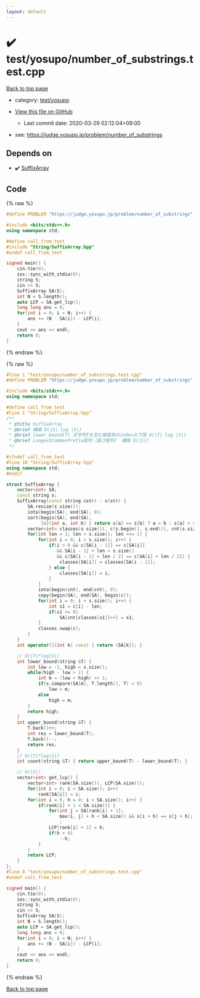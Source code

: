 ```yaml
---
layout: default
---
```


<!-- mathjax config similar to math.stackexchange -->
<script type="text/javascript" async
  src="https://cdnjs.cloudflare.com/ajax/libs/mathjax/2.7.5/MathJax.js?config=TeX-MML-AM_CHTML">
</script>
<script type="text/x-mathjax-config">
  MathJax.Hub.Config({
    TeX: { equationNumbers: { autoNumber: "AMS" }},
    tex2jax: {
      inlineMath: [ ['$','$'] ],
      processEscapes: true
    },
    "HTML-CSS": { matchFontHeight: false },
    displayAlign: "left",
    displayIndent: "2em"
  });
</script>

<script type="text/javascript" src="https://cdnjs.cloudflare.com/ajax/libs/jquery/3.4.1/jquery.min.js"></script>
<script src="https://cdn.jsdelivr.net/npm/jquery-balloon-js@1.1.2/jquery.balloon.min.js" integrity="sha256-ZEYs9VrgAeNuPvs15E39OsyOJaIkXEEt10fzxJ20+2I=" crossorigin="anonymous"></script>
<script type="text/javascript" src="../../../assets/js/copy-button.js"></script>
<link rel="stylesheet" href="../../../assets/css/copy-button.css" />


# :heavy_check_mark: test/yosupo/number_of_substrings.test.cpp

<a href="../../../index.html">Back to top page</a>

* category: <a href="../../../index.html#0b58406058f6619a0f31a172defc0230">test/yosupo</a>
* <a href="{{ site.github.repository_url }}/blob/master/test/yosupo/number_of_substrings.test.cpp">View this file on GitHub</a>
    - Last commit date: 2020-03-29 02:12:04+09:00


* see: <a href="https://judge.yosupo.jp/problem/number_of_substrings">https://judge.yosupo.jp/problem/number_of_substrings</a>


## Depends on

* :heavy_check_mark: <a href="../../../library/String/SuffixArray.hpp.html">SuffixArray</a>


## Code

<a id="unbundled"></a>
{% raw %}
```cpp
#define PROBLEM "https://judge.yosupo.jp/problem/number_of_substrings"

#include <bits/stdc++.h>
using namespace std;

#define call_from_test
#include "String/SuffixArray.hpp"
#undef call_from_test

signed main() {
    cin.tie(0);
    ios::sync_with_stdio(0);
    string S;
    cin >> S;
    SuffixArray SA(S);
    int N = S.length();
    auto LCP = SA.get_lcp();
    long long ans = 0;
    for(int i = 0; i < N; i++) {
        ans += (N - SA[i]) - LCP[i];
    }
    cout << ans << endl;
    return 0;
}
```
{% endraw %}

<a id="bundled"></a>
{% raw %}
```cpp
#line 1 "test/yosupo/number_of_substrings.test.cpp"
#define PROBLEM "https://judge.yosupo.jp/problem/number_of_substrings"

#include <bits/stdc++.h>
using namespace std;

#define call_from_test
#line 1 "String/SuffixArray.hpp"
/**
 * @title SuffixArray
 * @brief 構築 O(|S| log |S|)
 * @brief lower_bound(T) 文字列Tを含む接尾辞のindexの下限 O(|T| log |S|)
 * @brief LongestCommonPrefix配列（高さ配列） 構築 O(|S|)
 */

#ifndef call_from_test
#line 10 "String/SuffixArray.hpp"
using namespace std;
#endif

struct SuffixArray {
    vector<int> SA;
    const string s;
    SuffixArray(const string &str) : s(str) {
        SA.resize(s.size());
        iota(begin(SA), end(SA), 0);
        sort(begin(SA), end(SA),
             [&](int a, int b) { return s[a] == s[b] ? a > b : s[a] < s[b]; });
        vector<int> classes(s.size()), c(s.begin(), s.end()), cnt(s.size());
        for(int len = 1; len < s.size(); len <<= 1) {
            for(int i = 0; i < s.size(); i++) {
                if(i > 0 && c[SA[i - 1]] == c[SA[i]]
                   && SA[i - 1] + len < s.size()
                   && c[SA[i - 1] + len / 2] == c[SA[i] + len / 2]) {
                    classes[SA[i]] = classes[SA[i - 1]];
                } else {
                    classes[SA[i]] = i;
                }
            }
            iota(begin(cnt), end(cnt), 0);
            copy(begin(SA), end(SA), begin(c));
            for(int i = 0; i < s.size(); i++) {
                int s1 = c[i] - len;
                if(s1 >= 0)
                    SA[cnt[classes[s1]]++] = s1;
            }
            classes.swap(c);
        }
    }
    int operator[](int k) const { return (SA[k]); }

    // O(|T|*log|S|)
    int lower_bound(string &T) {
        int low = -1, high = s.size();
        while(high - low > 1) {
            int m = (low + high) >> 1;
            if(s.compare(SA[m], T.length(), T) < 0)
                low = m;
            else
                high = m;
        }
        return high;
    }
    int upper_bound(string &T) {
        T.back()++;
        int res = lower_bound(T);
        T.back()--;
        return res;
    }
    // O(|T|*log|S|)
    int count(string &T) { return upper_bound(T) - lower_bound(T); }

    // O(|S|)
    vector<int> get_lcp() {
        vector<int> rank(SA.size()), LCP(SA.size());
        for(int i = 0; i < SA.size(); i++)
            rank[SA[i]] = i;
        for(int i = 0, h = 0; i < SA.size(); i++) {
            if(rank[i] + 1 < SA.size()) {
                for(int j = SA[rank[i] + 1];
                    max(i, j) + h < SA.size() && s[i + h] == s[j + h]; ++h)
                    ;
                LCP[rank[i] + 1] = h;
                if(h > 0)
                    --h;
            }
        }
        return LCP;
    }
};
#line 8 "test/yosupo/number_of_substrings.test.cpp"
#undef call_from_test

signed main() {
    cin.tie(0);
    ios::sync_with_stdio(0);
    string S;
    cin >> S;
    SuffixArray SA(S);
    int N = S.length();
    auto LCP = SA.get_lcp();
    long long ans = 0;
    for(int i = 0; i < N; i++) {
        ans += (N - SA[i]) - LCP[i];
    }
    cout << ans << endl;
    return 0;
}

```
{% endraw %}

<a href="../../../index.html">Back to top page</a>

